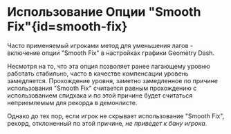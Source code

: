 <div class='panel fade js-scroll-anim' data-anim='fade'>

# Использование Опции "Smooth Fix"{id=smooth-fix}

Часто применяемый игроками метод для уменьшения лагов - включение опции "Smooth Fix" в настройках графики Geometry Dash. 

Несмотря на то, что эта опция позволяет ранее лагающему уровню работать стабильно, часто в качестве компенсации уровень замедляется. Прохождение уровня, заметно замедленное по причине использования "Smooth Fix" считается равным прохождению с использованием спидхака и по этой причине будет считаться неприемлемым для рекорда в демонлисте. 

Однако до тех пор, если игрок не скрывает использование "Smooth Fix", рекорд, отклоненный по этой причине, *не приведет к бану игрока*.

</div>
